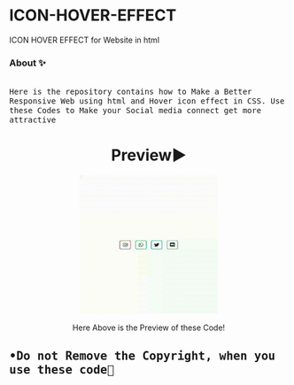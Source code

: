 # ICON-HOVER-EFFECT
ICON HOVER EFFECT for Website in html

### About ✨
<samp><br> Here is the repository contains how to Make a Better Responsive Web using html and Hover icon effect in CSS. Use these Codes to Make your Social media connect get more attractive</samp></br>
<h1 align="center"> Preview▶️</h1>
<p align="center"><img src="https://github.com/Abhijith-Sudhakaran/ICON-HOVER-EFFECT/blob/main/resources/Asgit.gif" alt="Synthwave" height="250" width="250"></p>
<p align="center"> Here Above is the Preview of these Code!</p>
<h2 Important ❗</h2>
<samp>•Do not Remove the Copyright, when you use these code🙂</samp>
